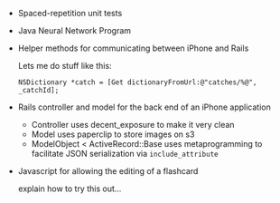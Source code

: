 * Spaced-repetition unit tests

* Java Neural Network Program

* Helper methods for communicating between iPhone and Rails

  Lets me do stuff like this:
  ```objc
  NSDictionary *catch = [Get dictionaryFromUrl:@"catches/%@", _catchId];
  ```

* Rails controller and model for the back end of an iPhone application

  * Controller uses decent_exposure to make it very clean
  * Model uses paperclip to store images on s3
  * ModelObject < ActiveRecord::Base uses metaprogramming to facilitate JSON serialization via ```include_attribute```

* Javascript for allowing the editing of a flashcard

  explain how to try this out...
